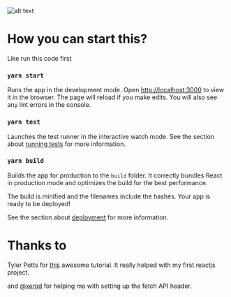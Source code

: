 ![alt text](https://i.postimg.cc/yxRmtRZP/Screenshot-from-2021-06-25-21-06-46.png) 


# How you can start this?
Like run this code first
### `yarn start`
Runs the app in the development mode.
Open [http://localhost:3000](http://localhost:3000) to view it in the browser.
The page will reload if you make edits.
You will also see any lint errors in the console.

### `yarn test`

Launches the test runner in the interactive watch mode. See the section about [running tests](https://facebook.github.io/create-react-app/docs/running-tests) for more information.

### `yarn build`

Builds the app for production to the `build` folder. It correctly bundles React in production mode and optimizes the build for the best performance.

The build is minified and the filenames include the hashes.
Your app is ready to be deployed!

See the section about [deployment](https://facebook.github.io/create-react-app/docs/deployment) for more information.

# Thanks to
Tyler Potts for [this](https://www.youtube.com/watch?v=79AT6NYGyOk) awesome tutorial. It really helped with my first reactjs project.

and [@xerod](https://github.com/xerod) for helping me with setting up the fetch API header.

